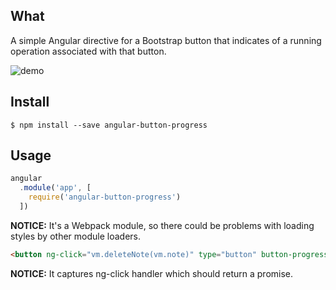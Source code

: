 ## What
A simple Angular directive for a Bootstrap button that indicates of a running operation associated with that button.

![demo](https://rawgit.com/v1per/angular-button-progress/master/demo.gif)


## Install
  
```
$ npm install --save angular-button-progress
```  

## Usage

```js
angular
  .module('app', [
    require('angular-button-progress')
  ])
```

**NOTICE:** It's a Webpack module, so there could be problems with loading styles by other module loaders.     

```html
<button ng-click="vm.deleteNote(vm.note)" type="button" button-progress class="btn btn-danger">Yes</button>
```

**NOTICE:** It captures ng-click handler which should return a promise.  
